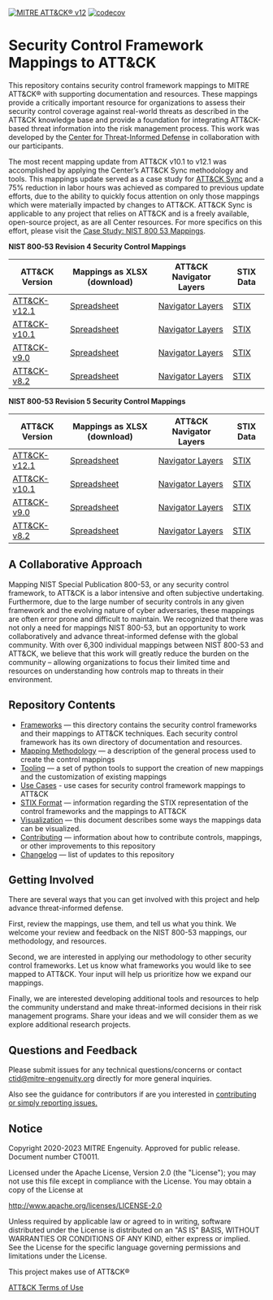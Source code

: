 [![MITRE ATT&CK® v12](https://img.shields.io/badge/MITRE%20ATT%26CK®-v12-red)](https://attack.mitre.org/versions/v12/)
[![codecov](https://codecov.io/gh/center-for-threat-informed-defense/attack-control-framework-mappings/branch/main/graph/badge.svg?token=PLVBGOUWMC)](https://codecov.io/gh/center-for-threat-informed-defense/attack-control-framework-mappings)

# Security Control Framework Mappings to ATT&CK
This repository contains security control framework mappings to MITRE ATT&CK® with supporting documentation and resources. These mappings provide a critically important resource for organizations to assess their security control coverage against real-world threats as described in the ATT&CK knowledge base and provide a foundation for integrating ATT&CK-based threat information into the risk management process. This work was developed by the [Center for Threat-Informed Defense](https://ctid.mitre-engenuity.org/) in collaboration with our participants.

The most recent mapping update from ATT&CK v10.1 to v12.1 was accomplished by applying the Center’s ATT&CK Sync methodology and tools. This mappings update served as a case study for [ATT&CK Sync](https://github.com/center-for-threat-informed-defense/attack-sync) and a 75% reduction in labor hours was achieved as compared to previous update efforts, due to the ability to quickly focus attention on only those mappings which were materially impacted by changes to ATT&CK. ATT&CK Sync is applicable to any project that relies on ATT&CK and is a freely available, open-source project, as are all Center resources. For more specifics on this effort, please visit the [Case Study: NIST 800 53 Mappings](https://github.com/center-for-threat-informed-defense/attack-sync/wiki/Case-Study:-NIST-800-53-Mappings).

**NIST 800-53 Revision 4 Security Control Mappings**

| ATT&CK Version | Mappings as XLSX (download) | ATT&CK Navigator Layers | STIX Data |
|---|---|---|---|
| [ATT&CK-v12.1](/frameworks/attack_12_1/nist800_53_r4/) | [Spreadsheet](https://github.com/center-for-threat-informed-defense/attack-control-framework-mappings/raw/main/frameworks/attack_12_1/nist800_53_r4/nist800-53-r4-mappings.xlsx) | [Navigator Layers](/frameworks/attack_12_1/nist800_53_r4/layers) | [STIX](/frameworks/attack_12_1/nist800_53_r4/stix) |
| [ATT&CK-v10.1](/frameworks/attack_10_1/nist800_53_r4/) | [Spreadsheet](https://github.com/center-for-threat-informed-defense/attack-control-framework-mappings/raw/main/frameworks/attack_10_1/nist800_53_r4/nist800-53-r4-mappings.xlsx) | [Navigator Layers](/frameworks/attack_10_1/nist800_53_r4/layers) | [STIX](/frameworks/attack_10_1/nist800_53_r4/stix) |
| [ATT&CK-v9.0](/frameworks/attack_9_0/nist800_53_r4/) | [Spreadsheet](https://github.com/center-for-threat-informed-defense/attack-control-framework-mappings/raw/main/frameworks/attack_9_0/nist800_53_r4/nist800-53-r4-mappings.xlsx) | [Navigator Layers](/frameworks/attack_9_0/nist800_53_r4/layers) | [STIX](/frameworks/attack_9_0/nist800_53_r4/stix) |
| [ATT&CK-v8.2](/frameworks/attack_8_2/nist800_53_r4/) | [Spreadsheet](https://github.com/center-for-threat-informed-defense/attack-control-framework-mappings/raw/main/frameworks/attack_8_2/nist800_53_r4/nist800-53-r4-mappings.xlsx) | [Navigator Layers](/frameworks/attack_8_2/nist800_53_r4/layers) | [STIX](/frameworks/attack_8_2/nist800_53_r4/stix) |

**NIST 800-53 Revision 5 Security Control Mappings**

| ATT&CK Version | Mappings as XLSX (download) | ATT&CK Navigator Layers | STIX Data |
|---|---|---|---|
| [ATT&CK-v12.1](/frameworks/attack_12_1/nist800_53_r5/) | [Spreadsheet](https://github.com/center-for-threat-informed-defense/attack-control-framework-mappings/raw/main/frameworks/attack_12_1/nist800_53_r5/nist800-53-r5-mappings.xlsx) | [Navigator Layers](/frameworks/attack_12_1/nist800_53_r5/layers) | [STIX](/frameworks/attack_12_1/nist800_53_r5/stix) |
| [ATT&CK-v10.1](/frameworks/attack_10_1/nist800_53_r5/) | [Spreadsheet](https://github.com/center-for-threat-informed-defense/attack-control-framework-mappings/raw/main/frameworks/attack_10_1/nist800_53_r5/nist800-53-r5-mappings.xlsx) | [Navigator Layers](/frameworks/attack_10_1/nist800_53_r5/layers) | [STIX](/frameworks/attack_10_1/nist800_53_r5/stix) |
| [ATT&CK-v9.0](/frameworks/attack_9_0/nist800_53_r5/) | [Spreadsheet](https://github.com/center-for-threat-informed-defense/attack-control-framework-mappings/raw/main/frameworks/attack_9_0/nist800_53_r5/nist800-53-r5-mappings.xlsx) | [Navigator Layers](/frameworks/attack_9_0/nist800_53_r5/layers) | [STIX](/frameworks/attack_9_0/nist800_53_r5/stix) |
| [ATT&CK-v8.2](/frameworks/attack_8_2/nist800_53_r5/) | [Spreadsheet](https://github.com/center-for-threat-informed-defense/attack-control-framework-mappings/raw/main/frameworks/attack_8_2/nist800_53_r5/nist800-53-r5-mappings.xlsx) | [Navigator Layers](/frameworks/attack_8_2/nist800_53_r5/layers) | [STIX](/frameworks/attack_8_2/nist800_53_r5/stix) |

## A Collaborative Approach

Mapping NIST Special Publication 800-53, or any security control framework, to ATT&CK is a labor intensive and often subjective undertaking. Furthermore, due to the large number of security controls in any given framework and the evolving nature of cyber adversaries, these mappings are often error prone and difficult to maintain. We recognized that there was not only a need for mappings NIST 800-53, but an opportunity to work collaboratively and advance threat-informed defense with the global community. With over 6,300 individual mappings between NIST 800-53 and ATT&CK, we believe that this work will greatly reduce the burden on the community – allowing organizations to focus their limited time and resources on understanding how controls map to threats in their environment.

## Repository Contents

- [Frameworks](/frameworks) — this directory contains the security control frameworks and their mappings to ATT&CK techniques. Each security control framework has its own directory of documentation and resources. 
- [Mapping Methodology](/docs/mapping_methodology.md) — a description of the general process used to create the control mappings
- [Tooling](/docs/tooling.md) — a set of python tools to support the creation of new mappings and the customization of existing mappings
- [Use Cases](/docs/use-cases.md) - use cases for security control framework mappings to ATT&CK
- [STIX Format](/docs/STIX_format.md) — information regarding the STIX representation of the control frameworks and the mappings to ATT&CK
- [Visualization](/docs/visualization.md) — this document describes some ways the mappings data can be visualized. 
- [Contributing](/CONTRIBUTING.md) — information about how to contribute controls, mappings, or other improvements to this repository
- [Changelog](/CHANGELOG.md) — list of updates to this repository


## Getting Involved

There are several ways that you can get involved with this project and help advance threat-informed defense. 

First, review the mappings, use them, and tell us what you think. We welcome your review and feedback on the NIST 800-53 mappings, our methodology, and resources. 

Second, we are interested in applying our methodology to other security control frameworks. Let us know what frameworks you would like to see mapped to ATT&CK. Your input will help us prioritize how we expand our mappings. 

Finally, we are interested developing additional tools and resources to help the community understand and make threat-informed decisions in their risk management programs. Share your ideas and we will consider them as we explore additional research projects.  

## Questions and Feedback
   
Please submit issues for any technical questions/concerns or contact ctid@mitre-engenuity.org directly for more general inquiries.

Also see the guidance for contributors if are you interested in [contributing or simply reporting issues.](/CONTRIBUTING.md)

## Notice 

Copyright 2020-2023 MITRE Engenuity. Approved for public release. Document number CT0011.

Licensed under the Apache License, Version 2.0 (the "License"); you may not use this file except in compliance with the License. You may obtain a copy of the License at 

http://www.apache.org/licenses/LICENSE-2.0 

Unless required by applicable law or agreed to in writing, software distributed under the License is distributed on an "AS IS" BASIS, WITHOUT WARRANTIES OR CONDITIONS OF ANY KIND, either express or implied. See the License for the specific language governing permissions and limitations under the License. 

This project makes use of ATT&CK®

[ATT&CK Terms of Use](https://attack.mitre.org/resources/terms-of-use/)
